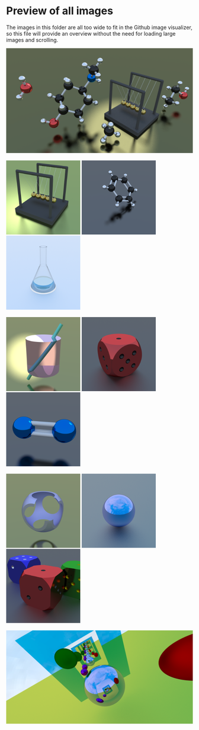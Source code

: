 # Preview of all images

The images in this folder are all too wide to fit in the Github image visualizer, so this file will provide an overview without the need for loading large images and scrolling.

<img src="wallpaper-al.png" width="600"/>
<br><br>
<img src="cradle.png" width="200"/>
<img src="benzene.png" width="200"/>
<img src="erlenmeyer.png" width="200"/>
<br><br>
<img src="glass.png" width="200"/>
<img src="die.png" width="200"/>
<img src="dinitrogen.png" width="200"/>
<br><br>
<img src="carving.png" width="200"/>
<img src="sky.png" width="200"/>
<img src="dice.png" width="200"/>
<br><br>
<img src="mirrors.png" width="600"/>
